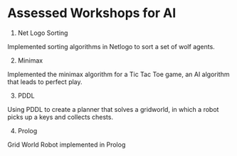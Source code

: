 # Assessed Workshops for AI

1. Net Logo Sorting
   
Implemented sorting algorithms in Netlogo to sort a set of wolf agents.

2. Minimax
   
Implemented the minimax algorithm for a Tic Tac Toe game, an AI algorithm that leads to perfect play.

3. PDDL

Using PDDL to create a planner that solves a gridworld, in which a robot picks up a keys and collects chests.

4. Prolog

Grid World Robot implemented in Prolog
